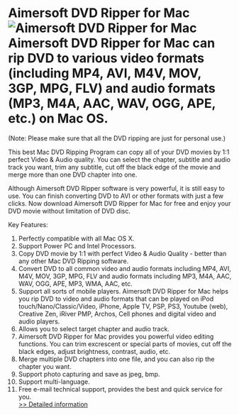 # Aimersoft DVD Ripper for Mac<br />![Aimersoft DVD Ripper for Mac](https://mycommerce.akamaized.net/api/pimages/P300952402/BIG/300952402.JPG)<br />Aimersoft DVD Ripper for Mac can rip DVD to various video formats (including MP4, AVI, M4V, MOV, 3GP, MPG, FLV) and audio formats (MP3, M4A, AAC, WAV, OGG, APE, etc.) on Mac OS.
(Note: Please make sure that all the DVD ripping are just for personal use.)

This best Mac DVD Ripping Program can copy all of your DVD movies by 1:1 perfect Video & Audio quality. You can select the chapter, subtitle and audio track you want, trim any subtitle, cut off the black edge of the movie and merge more than one DVD chapter into one.

Although Aimersoft DVD Ripper software is very powerful, it is still easy to use. You can finish converting DVD to AVI or other formats with just a few clicks. Now download Aimersoft DVD Ripper for Mac for free and enjoy your DVD movie without limitation of DVD disc.

Key Features:
1. Perfectly compatible with all Mac OS X.
2. Support Power PC and Intel Processors.
3. Copy DVD movie by 1:1 with perfect Video & Audio Quality - better than any other Mac DVD Ripping software.
4. Convert DVD to all common video and audio formats including MP4, AVI, M4V, MOV, 3GP, MPG, FLV and audio formats including MP3, M4A, AAC, WAV, OGG, APE, MP3, WMA, AAC, etc.
5. Support all sorts of mobile players. Aimersoft DVD Ripper for Mac helps you rip DVD to video and audio formats that can be played on iPod touch/Nano/Classic/Video, iPhone, Apple TV, PSP, PS3, Youtube (web), Creative Zen, iRiver PMP, Archos, Cell phones and digital video and audio players.
6. Allows you to select target chapter and audio track.
7. Aimersoft DVD Ripper for Mac provides you powerful video editing functions. You can trim excrescent or special parts of movies, cut off the black edges, adjust brightness, contrast, audio, etc.
8. Merge multiple DVD chapters into one file, and you can also rip the chapter you want.
9. Support photo capturing and save as jpeg, bmp.
10. Support multi-language.
11. Free e-mail technical support, provides the best and quick service for you.<br />[>> Detailed information](https://secure.shareit.com/shareit/product.html?productid=300952402&affiliateid=200057808)